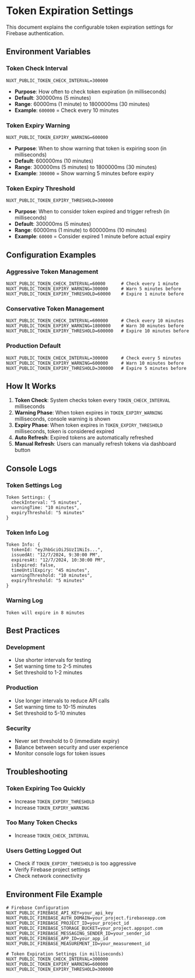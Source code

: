 # Token Expiration Settings

This document explains the configurable token expiration settings for Firebase authentication.

## Environment Variables

### Token Check Interval
```env
NUXT_PUBLIC_TOKEN_CHECK_INTERVAL=300000
```
- **Purpose**: How often to check token expiration (in milliseconds)
- **Default**: 300000ms (5 minutes)
- **Range**: 60000ms (1 minute) to 1800000ms (30 minutes)
- **Example**: `600000` = Check every 10 minutes

### Token Expiry Warning
```env
NUXT_PUBLIC_TOKEN_EXPIRY_WARNING=600000
```
- **Purpose**: When to show warning that token is expiring soon (in milliseconds)
- **Default**: 600000ms (10 minutes)
- **Range**: 300000ms (5 minutes) to 1800000ms (30 minutes)
- **Example**: `300000` = Show warning 5 minutes before expiry

### Token Expiry Threshold
```env
NUXT_PUBLIC_TOKEN_EXPIRY_THRESHOLD=300000
```
- **Purpose**: When to consider token expired and trigger refresh (in milliseconds)
- **Default**: 300000ms (5 minutes)
- **Range**: 60000ms (1 minute) to 600000ms (10 minutes)
- **Example**: `60000` = Consider expired 1 minute before actual expiry

## Configuration Examples

### Aggressive Token Management
```env
NUXT_PUBLIC_TOKEN_CHECK_INTERVAL=60000      # Check every 1 minute
NUXT_PUBLIC_TOKEN_EXPIRY_WARNING=300000     # Warn 5 minutes before
NUXT_PUBLIC_TOKEN_EXPIRY_THRESHOLD=60000    # Expire 1 minute before
```

### Conservative Token Management
```env
NUXT_PUBLIC_TOKEN_CHECK_INTERVAL=600000     # Check every 10 minutes
NUXT_PUBLIC_TOKEN_EXPIRY_WARNING=1800000    # Warn 30 minutes before
NUXT_PUBLIC_TOKEN_EXPIRY_THRESHOLD=600000   # Expire 10 minutes before
```

### Production Default
```env
NUXT_PUBLIC_TOKEN_CHECK_INTERVAL=300000     # Check every 5 minutes
NUXT_PUBLIC_TOKEN_EXPIRY_WARNING=600000     # Warn 10 minutes before
NUXT_PUBLIC_TOKEN_EXPIRY_THRESHOLD=300000   # Expire 5 minutes before
```

## How It Works

1. **Token Check**: System checks token every `TOKEN_CHECK_INTERVAL` milliseconds
2. **Warning Phase**: When token expires in `TOKEN_EXPIRY_WARNING` milliseconds, console warning is shown
3. **Expiry Phase**: When token expires in `TOKEN_EXPIRY_THRESHOLD` milliseconds, token is considered expired
4. **Auto Refresh**: Expired tokens are automatically refreshed
5. **Manual Refresh**: Users can manually refresh tokens via dashboard button

## Console Logs

### Token Settings Log
```
Token Settings: {
  checkInterval: "5 minutes",
  warningTime: "10 minutes", 
  expiryThreshold: "5 minutes"
}
```

### Token Info Log
```
Token Info: {
  tokenId: "eyJhbGciOiJSUzI1NiIs...",
  issuedAt: "12/7/2024, 9:30:00 PM",
  expiresAt: "12/7/2024, 10:30:00 PM",
  isExpired: false,
  timeUntilExpiry: "45 minutes",
  warningThreshold: "10 minutes",
  expiryThreshold: "5 minutes"
}
```

### Warning Log
```
Token will expire in 8 minutes
```

## Best Practices

### Development
- Use shorter intervals for testing
- Set warning time to 2-5 minutes
- Set threshold to 1-2 minutes

### Production
- Use longer intervals to reduce API calls
- Set warning time to 10-15 minutes
- Set threshold to 5-10 minutes

### Security
- Never set threshold to 0 (immediate expiry)
- Balance between security and user experience
- Monitor console logs for token issues

## Troubleshooting

### Token Expiring Too Quickly
- Increase `TOKEN_EXPIRY_THRESHOLD`
- Increase `TOKEN_EXPIRY_WARNING`

### Too Many Token Checks
- Increase `TOKEN_CHECK_INTERVAL`

### Users Getting Logged Out
- Check if `TOKEN_EXPIRY_THRESHOLD` is too aggressive
- Verify Firebase project settings
- Check network connectivity

## Environment File Example

```env
# Firebase Configuration
NUXT_PUBLIC_FIREBASE_API_KEY=your_api_key
NUXT_PUBLIC_FIREBASE_AUTH_DOMAIN=your_project.firebaseapp.com
NUXT_PUBLIC_FIREBASE_PROJECT_ID=your_project_id
NUXT_PUBLIC_FIREBASE_STORAGE_BUCKET=your_project.appspot.com
NUXT_PUBLIC_FIREBASE_MESSAGING_SENDER_ID=your_sender_id
NUXT_PUBLIC_FIREBASE_APP_ID=your_app_id
NUXT_PUBLIC_FIREBASE_MEASUREMENT_ID=your_measurement_id

# Token Expiration Settings (in milliseconds)
NUXT_PUBLIC_TOKEN_CHECK_INTERVAL=300000
NUXT_PUBLIC_TOKEN_EXPIRY_WARNING=600000
NUXT_PUBLIC_TOKEN_EXPIRY_THRESHOLD=300000
``` 